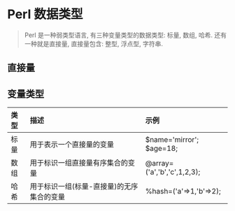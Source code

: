 # Perl 数据类型

> Perl 是一种弱类型语言, 有三种变量类型的数据类型: 标量, 数组, 哈希. 还有一种就是直接量, 直接量包含: 整型, 浮点型, 字符串.


## 直接量




## 变量类型

| 类型 | 描述 | 示例 |
| :--- |:--- |:--- |
| 标量 | 用于表示一个直接量的变量 | $name='mirror'; $age=18; |
| 数组 | 用于标识一组直接量有序集合的变量 | @array=('a','b','c',1,2,3); |
| 哈希 | 用于标识一组(标量-直接量)的无序集合的变量 | %hash=('a'=>1,'b'=>2); |








